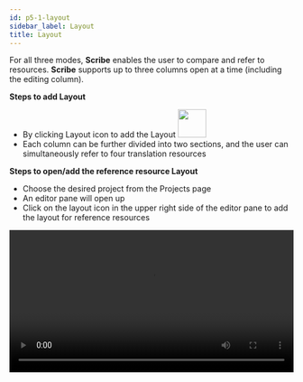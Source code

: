 ```yaml
---
id: p5-1-layout
sidebar_label: Layout
title: Layout
---
```


For all three modes, **Scribe** enables the user to compare and refer to resources. **Scribe** supports up to three columns open at a time (including the editing column). 

**Steps to add Layout**

- By clicking Layout icon to add the Layout <img src="/assets/newcolumn.png" width="50px" alt=""/>
- Each column can be further divided into two sections, and the user can simultaneously refer to four translation resources

**Steps to open/add the reference resource Layout**

- Choose the desired project from the Projects page
- An editor pane will open up
- Click on the layout icon in the upper right side of the editor pane to add the layout for reference resources

<video controls src="/0.5.3/add-columns.mov" width="100%" type="video/mov"/>


